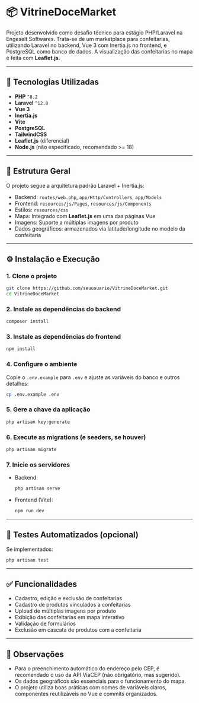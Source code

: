 
# 📦 VitrineDoceMarket

Projeto desenvolvido como desafio técnico para estágio PHP/Laravel na Engeselt Softwares. Trata-se de um marketplace para confeitarias, utilizando Laravel no backend, Vue 3 com Inertia.js no frontend, e PostgreSQL como banco de dados. A visualização das confeitarias no mapa é feita com **Leaflet.js**.

---

## 🚀 Tecnologias Utilizadas

- **PHP** `^8.2`
- **Laravel** `^12.0`
- **Vue 3**
- **Inertia.js**
- **Vite**
- **PostgreSQL**
- **TailwindCSS**
- **Leaflet.js** (diferencial)
- **Node.js** (não especificado, recomendado >= 18)

---

## 📁 Estrutura Geral

O projeto segue a arquitetura padrão Laravel + Inertia.js:

- Backend: `routes/web.php`, `app/Http/Controllers`, `app/Models`
- Frontend: `resources/js/Pages`, `resources/js/Components`
- Estilos: `resources/css`
- Mapa: Integrado com **Leaflet.js** em uma das páginas Vue
- Imagens: Suporte a múltiplas imagens por produto
- Dados geográficos: armazenados via latitude/longitude no modelo da confeitaria

---

## ⚙️ Instalação e Execução

### 1. Clone o projeto
```bash
git clone https://github.com/seuusuario/VitrineDoceMarket.git
cd VitrineDoceMarket
```

### 2. Instale as dependências do backend
```bash
composer install
```

### 3. Instale as dependências do frontend
```bash
npm install
```

### 4. Configure o ambiente
Copie o `.env.example` para `.env` e ajuste as variáveis do banco e outros detalhes:
```bash
cp .env.example .env
```

### 5. Gere a chave da aplicação
```bash
php artisan key:generate
```

### 6. Execute as migrations (e seeders, se houver)
```bash
php artisan migrate
```

### 7. Inicie os servidores
- Backend:
  ```bash
  php artisan serve
  ```
- Frontend (Vite):
  ```bash
  npm run dev
  ```

---

## 🧪 Testes Automatizados (opcional)
Se implementados:
```bash
php artisan test
```

---

## ✅ Funcionalidades

- Cadastro, edição e exclusão de confeitarias
- Cadastro de produtos vinculados a confeitarias
- Upload de múltiplas imagens por produto
- Exibição das confeitarias em mapa interativo
- Validação de formulários
- Exclusão em cascata de produtos com a confeitaria

---

## 📌 Observações

- Para o preenchimento automático do endereço pelo CEP, é recomendado o uso da API ViaCEP (não obrigatório, mas sugerido).
- Os dados geográficos são essenciais para o funcionamento do mapa.
- O projeto utiliza boas práticas com nomes de variáveis claros, componentes reutilizáveis no Vue e commits organizados.
